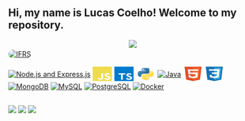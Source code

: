 ## Hi, my name is Lucas Coelho! Welcome to my repository.
<div align="center">
  <a href="https://github.com/ludico1959">
  <img width="500em" src="https://github-readme-stats.vercel.app/api/top-langs/?username=ludico1959&layout=compact&langs_count=7&theme=merko"/>
</div>
    <img align="center" title="Instituto Federal do Rio Grande do Sul - Campus Rio Grande" alt="IFRS" height="150" style="border-radius:50px;" src="https://upload.wikimedia.org/wikipedia/commons/thumb/1/15/Logotipo_IFET.svg/386px-Logotipo_IFET.svg.png">
<div><br>
  <a href = "https://nodejs.org/en/"><img align="center" alt="Node.js and Express.js" title="Node.js and Express.js" height="30" width="40" src="https://cdn.jsdelivr.net/gh/devicons/devicon/icons/nodejs/nodejs-original.svg"></a>
  <a href = "https://www.javascript.com/"><img align="center" alt="JavaScript" title="JavaScript" height="30" width="40" src="https://raw.githubusercontent.com/devicons/devicon/master/icons/javascript/javascript-plain.svg"></a>
  <a href = "https://www.typescriptlang.org/"><img align="center" alt="TypeScript" title="TypeScript" height="30" width="40" src="https://raw.githubusercontent.com/devicons/devicon/master/icons/typescript/typescript-plain.svg"></a>
  <a href = "https://www.python.org/https://www.python.org/"><img align="center" alt="Python" title="Python" height="30" width="40" src="https://raw.githubusercontent.com/devicons/devicon/master/icons/python/python-original.svg"></a>
  <a href = "https://www.java.com/"><img align="center" alt="Java" title="Java" height="30" width="40" src="https://cdn.jsdelivr.net/gh/devicons/devicon/icons/java/java-original.svg"></a>
  <a href = "https://developer.mozilla.org/pt-BR/docs/Web/HTML"><img align="center" alt="HTML" title="HTML" height="30" width="40" src="https://raw.githubusercontent.com/devicons/devicon/master/icons/html5/html5-original.svg"></a>
  <a href = "https://developer.mozilla.org/pt-BR/docs/Web/CSS"><img align="center" alt="CSS" title="CSS" height="30" width="40" src="https://raw.githubusercontent.com/devicons/devicon/master/icons/css3/css3-original.svg"></a>
  <a href = "https://www.mongodb.com/pt-br/1"><img align="center" alt="MongoDB" title="MongoDB" height="30" width="40" src="https://cdn.jsdelivr.net/gh/devicons/devicon/icons/mongodb/mongodb-plain.svg"></a>
  <a href = "https://www.mysql.com/"><img align="center" alt="MySQL" title="MySQL" height="30" width="40" src="https://cdn.jsdelivr.net/gh/devicons/devicon/icons/mysql/mysql-original.svg"></a>
  <a href = "https://www.postgresql.org/"><img align="center" alt="PostgreSQL" title="PostgreSQL" height="30" width="40" src="https://cdn.jsdelivr.net/gh/devicons/devicon/icons/postgresql/postgresql-plain.svg"></a>
  <a href = "https://www.docker.com/"><img align="center" alt="Docker" title="Docker" height="30" width="40" src="https://cdn.jsdelivr.net/gh/devicons/devicon/icons/docker/docker-plain.svg"></a>
</div>  
  
  ##
 
<div> 
  <a href = "mailto:ludico1959@gmail.com"><img src="https://img.shields.io/badge/-Gmail-%23333?style=for-the-badge&logo=gmail&logoColor=white" target="_blank"></a>
  <a href="https://www.linkedin.com/in/lucas-coelho-16a935109/" target="_blank"><img src="https://img.shields.io/badge/-LinkedIn-%230077B5?style=for-the-badge&logo=linkedin&logoColor=white" target="_blank"></a> 
  <a href="https://www.instagram.com/ludico1959/" target="_blank"><img src="https://img.shields.io/badge/Instagram-E4405F?style=for-the-badge&logo=instagram&logoColor=white" target="_blank"></a>
</div>

